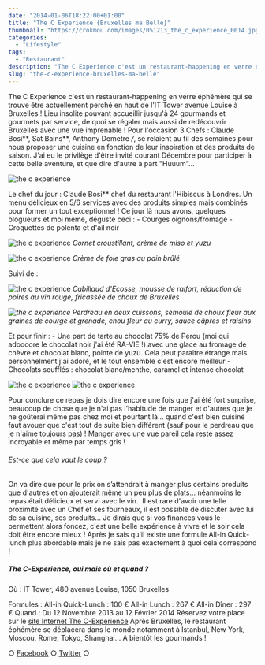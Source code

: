 ```yaml
---
date: "2014-01-06T18:22:00+01:00"
title: "The C Experience {Bruxelles ma Belle}"
thumbnail: "https://crokmou.com/images/051213_the_c_experience_0014.jpg"
categories:
  - "Lifestyle"
tags:
  - "Restaurant"
description: "The C Experience c'est un restaurant-happening en verre éphémère qui se trouve être actuellement perché en haut de l'IT Tower avenue Louise à Bruxelles !"
slug: "the-c-experience-bruxelles-ma-belle"
---
```


The C Experience c'est un restaurant-happening en verre éphémère qui se trouve être actuellement perché en haut de l'IT Tower avenue Louise à Bruxelles ! Lieu insolite pouvant accueillir jusqu'à 24 gourmands et gourmets par service, de quoi se régaler mais aussi de redécouvrir Bruxelles avec une vue imprenable ! Pour l'occasion 3 Chefs : Claude Bosi**, Sat Bains**, Anthony Demetre */*, se relaient au fil des semaines pour nous proposer une cuisine en fonction de leur inspiration et des produits de saison. J'ai eu le privilège d'être invité courant Décembre pour participer à cette belle aventure, et que dire d'autre à part "Huuum"...

![the c experience](https://crokmou.com/images/051213_the_c_experience_0037.jpg)

Le chef du jour : Claude Bosi** chef du restaurant l'Hibiscus à Londres. Un menu délicieux en 5/6 services avec des produits simples mais combinés pour former un tout exceptionnel ! Ce jour là nous avons, quelques blogueurs et moi même, dégusté ceci : - Courges oignons/fromage - Croquettes de polenta et d'ail noir

![the c experience](https://crokmou.com/images/051213_the_c_experience_0029.jpg) _Cornet croustillant, crème de miso et yuzu_

![the c experience](https://crokmou.com/images/051213_the_c_experience_0040.jpg) _Crème de foie gras au pain brûlé_

Suivi de :

![the c experience](https://crokmou.com/images/051213_the_c_experience_0050.jpg) _Cabillaud d'Ecosse, mousse de raifort, réduction de poires au vin rouge, fricassée de choux de Bruxelles_

_![the c experience](https://crokmou.com/images/051213_the_c_experience_0055.jpg)_ _Perdreau en deux cuissons, semoule de choux fleur aux graines de courge et grenade, chou fleur au curry, sauce câpres et raisins_

Et pour finir : - Une part de tarte au chocolat 75% de Pérou (moi qui adoooore le chocolat noir j'ai été RA-VIE !) avec une glace au fromage de chèvre et chocolat blanc, pointe de yuzu. Cela peut paraitre étrange mais personnelment j'ai adoré, et le tout ensemble c'est encore meilleur - Chocolats soufflés : chocolat blanc/menthe, caramel et intense chocolat

![the c experience](https://crokmou.com/images/051213_the_c_experience_0059.jpg) ![the c experience](https://crokmou.com/images/051213_the_c_experience_0064.jpg)

Pour conclure ce repas je dois dire encore une fois que j'ai été fort surprise, beaucoup de chose que je n'ai pas l'habitude de manger et d'autres que je ne goûterai même pas chez moi et pourtant là... quand c'est bien cuisiné faut avouer que c'est tout de suite bien différent (sauf pour le perdreau que je n'aime toujours pas) ! Manger avec une vue pareil cela reste assez incroyable et même par temps gris !

###### Est-ce que cela vaut le coup ?

On va dire que pour le prix on s’attendrait à manger plus certains produits que d'autres et on ajouterait même un peu plus de plats... néanmoins le repas était délicieux et servi avec le vin.  Il est rare d'avoir une telle proximité avec un Chef et ses fourneaux, il est possible de discuter avec lui de sa cuisine, ses produits... Je dirais que si vos finances vous le permettent alors foncez, c'est une belle expérience à vivre et le soir cela doit être encore mieux ! Après je sais qu'il existe une formule All-in Quick-lunch plus abordable mais je ne sais pas exactement à quoi cela correspond !

##### The C-Experience, oui mais où et quand ?

Où : IT Tower, 480 avenue Louise, 1050 Bruxelles

Formules : All-in Quick-Lunch : 100 € All-in Lunch : 267 € All-in Dîner : 297 € Quand : Du 12 Novembre 2013 au 12 Février 2014 Réservez votre place sur le [site Internet The C-Experience](http://www.the-c-experience.com/the-c-experience-restaurant-happening-ephemere-exclusif/) Après Bruxelles, le restaurant éphémère se déplacera dans le monde notamment à Istanbul, New York, Moscou, Rome, Tokyo, Shanghai… A bientôt les gourmands !

○ [Facebook](https://www.facebook.com/crokmou.blog) ○ [Twitter](https://twitter.com/Crokmou) ○